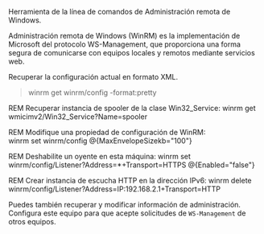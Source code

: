 Herramienta de la línea de comandos de Administración remota de Windows.

Administración remota de Windows (WinRM) es la implementación de Microsoft del protocolo WS-Management, que proporciona una forma segura de comunicarse con equipos locales y remotos mediante servicios web.

Recuperar la configuración actual en formato XML.

>winrm get winrm/config -format:pretty

REM Recuperar instancia de spooler de la clase Win32_Service:
winrm get wmicimv2/Win32_Service?Name=spooler

REM Modifique una propiedad de configuración de WinRM:  
winrm set winrm/config @{MaxEnvelopeSizekb="100"}

REM Deshabilite un oyente en esta máquina:
winrm set winrm/config/Listener?Address=*+Transport=HTTPS @{Enabled="false"}

REM Crear instancia de escucha HTTP en la dirección IPv6:
winrm delete winrm/config/Listener?Address=IP:192.168.2.1+Transport=HTTP

Puedes también recuperar y modificar información de administración. Configura este equipo para que acepte solicitudes de `WS-Management` de otros equipos.